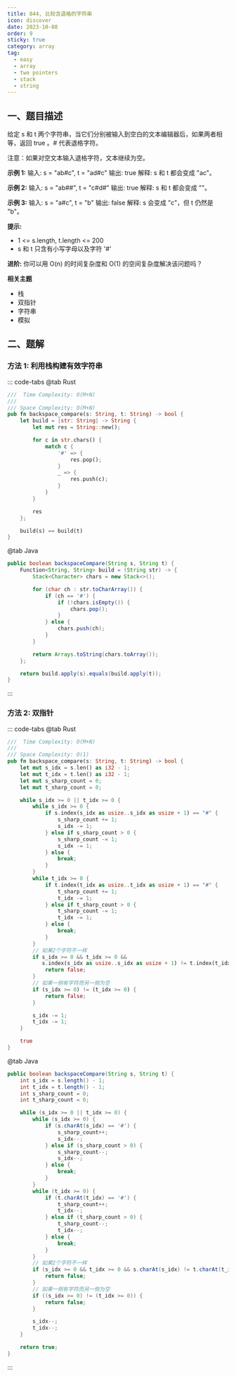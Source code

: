 ```yaml
---
title: 844, 比较含退格的字符串
icon: discover
date: 2023-10-08
order: 9
sticky: true
category: array
tag: 
  - easy
  - array
  - two pointers
  - stack
  - string
---
```


## 一、题目描述
给定 s 和 t 两个字符串，当它们分别被输入到空白的文本编辑器后，如果两者相等，返回 true 。# 代表退格字符。

注意：如果对空文本输入退格字符，文本继续为空。

**示例 1:**
输入: s = "ab#c", t = "ad#c"
输出: true
解释: s 和 t 都会变成 "ac"。

**示例 2:**
输入: s = "ab##", t = "c#d#"
输出: true
解释: s 和 t 都会变成 ""。

**示例 3:**
输入: s = "a#c", t = "b"
输出: false
解释: s 会变成 "c"，但 t 仍然是 "b"。

**提示:**

- 1 <= s.length, t.length <= 200
- s 和 t 只含有小写字母以及字符 '#'

**进阶:**
你可以用 O(n) 的时间复杂度和 O(1) 的空间复杂度解决该问题吗？

**相关主题**

- 栈
- 双指针
- 字符串
- 模拟


## 二、题解
### 方法 1: 利用栈构建有效字符串
::: code-tabs
@tab Rust
```rust
///  Time Complexity: O(M+N)
///
/// Space Complexity: O(M+N)
pub fn backspace_compare(s: String, t: String) -> bool {
    let build = |str: String| -> String {
        let mut res = String::new();

        for c in str.chars() {
            match c {
                '#' => {
                    res.pop();
                }
                _ => {
                    res.push(c);
                }
            }
        }

        res
    };

    build(s) == build(t)
}
```

@tab Java
```java
public boolean backspaceCompare(String s, String t) {
    Function<String, String> build = (String str) -> {
        Stack<Character> chars = new Stack<>();

        for (char ch : str.toCharArray()) {
            if (ch == '#') {
                if (!chars.isEmpty()) {
                    chars.pop();
                }
            } else {
                chars.push(ch);
            }
        }

        return Arrays.toString(chars.toArray());
    };

    return build.apply(s).equals(build.apply(t));
}
```
:::

### 方法 2: 双指针
::: code-tabs
@tab Rust
```rust
///  Time Complexity: O(M+N)
///
/// Space Complexity: O(1)
pub fn backspace_compare(s: String, t: String) -> bool {
    let mut s_idx = s.len() as i32 - 1;
    let mut t_idx = t.len() as i32 - 1;
    let mut s_sharp_count = 0;
    let mut t_sharp_count = 0;

    while s_idx >= 0 || t_idx >= 0 {
        while s_idx >= 0 {
            if s.index(s_idx as usize..s_idx as usize + 1) == "#" {
                s_sharp_count += 1;
                s_idx -= 1;
            } else if s_sharp_count > 0 {
                s_sharp_count -= 1;
                s_idx -= 1;
            } else {
                break;
            }
        }
        while t_idx >= 0 {
            if t.index(t_idx as usize..t_idx as usize + 1) == "#" {
                t_sharp_count += 1;
                t_idx -= 1;
            } else if t_sharp_count > 0 {
                t_sharp_count -= 1;
                t_idx -= 1;
            } else {
                break;
            }
        }
        // 如果2个字符不一样
        if s_idx >= 0 && t_idx >= 0 && 
           s.index(s_idx as usize..s_idx as usize + 1) != t.index(t_idx as usize..t_idx as usize + 1) {
            return false;
        }
        // 如果一侧有字符而另一侧为空
        if (s_idx >= 0) != (t_idx >= 0) {
            return false;
        }

        s_idx -= 1;
        t_idx -= 1;
    }

    true
}
```

@tab Java
```java
public boolean backspaceCompare(String s, String t) {
    int s_idx = s.length() - 1;
    int t_idx = t.length() - 1;
    int s_sharp_count = 0;
    int t_sharp_count = 0;

    while (s_idx >= 0 || t_idx >= 0) {
        while (s_idx >= 0) {
            if (s.charAt(s_idx) == '#') {
                s_sharp_count++;
                s_idx--;
            } else if (s_sharp_count > 0) {
                s_sharp_count--;
                s_idx--;
            } else {
                break;
            }
        }
        while (t_idx >= 0) {
            if (t.charAt(t_idx) == '#') {
                t_sharp_count++;
                t_idx--;
            } else if (t_sharp_count > 0) {
                t_sharp_count--;
                t_idx--;
            } else {
                break;
            }
        }
        // 如果2个字符不一样
        if (s_idx >= 0 && t_idx >= 0 && s.charAt(s_idx) != t.charAt(t_idx)) {
            return false;
        }
        // 如果一侧有字符而另一侧为空
        if ((s_idx >= 0) != (t_idx >= 0)) {
            return false;
        }

        s_idx--;
        t_idx--;
    }

    return true;
}
```
:::